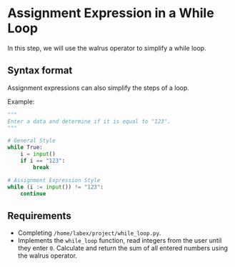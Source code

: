 # Assignment Expression in a While Loop

In this step, we will use the walrus operator to simplify a while loop.

## Syntax format

Assignment expressions can also simplify the steps of a loop.

Example:

```python
"""
Enter a data and determine if it is equal to "123".
"""

# General Style
while True:
    i = input()
    if i == "123":
        break

# Assignment Expression Style
while (i := input()) != "123":
    continue
```

## Requirements

- Completing `/home/labex/project/while_loop.py`.
- Implements the `while_loop` function, read integers from the user until they enter `0`. Calculate and return the sum of all entered numbers using the walrus operator.
